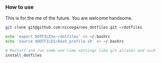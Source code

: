### How to use

This is for the me of the future.
You are welcome handsome.

~~~sh
git clone git@github.com:nicooga/neo_dotfiles.git ~/dotfiles

echo 'export DOTFILES=~/dotfiles' >> ~/.bashrc
echo 'source $DOTFILES/bash_profile.sh' >> ~/.bashrc

# Restart and run some one time settings like git aliases and such
install_dotfiles
~~~
